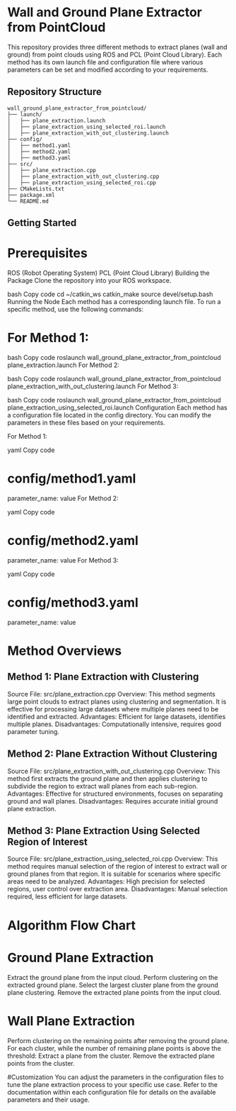 
# Wall and Ground Plane Extractor from PointCloud

This repository provides three different methods to extract planes (wall and ground) from point clouds using ROS and PCL (Point Cloud Library). Each method has its own launch file and configuration file where various parameters can be set and modified according to your requirements.

## Repository Structure

```plaintext
wall_ground_plane_extractor_from_pointcloud/
├── launch/
│   ├── plane_extraction.launch
│   ├── plane_extraction_using_selected_roi.launch
│   ├── plane_extraction_with_out_clustering.launch
├── config/
│   ├── method1.yaml
│   ├── method2.yaml
│   ├── method3.yaml
├── src/
│   ├── plane_extraction.cpp
│   ├── plane_extraction_with_out_clustering.cpp
│   ├── plane_extraction_using_selected_roi.cpp
├── CMakeLists.txt
├── package.xml
└── README.md
```

## Getting Started
# Prerequisites
ROS (Robot Operating System)
PCL (Point Cloud Library)
Building the Package
Clone the repository into your ROS workspace.

bash
Copy code
cd ~/catkin_ws
catkin_make
source devel/setup.bash
Running the Node
Each method has a corresponding launch file. To run a specific method, use the following commands:

# For Method 1:

bash
Copy code
roslaunch wall_ground_plane_extractor_from_pointcloud plane_extraction.launch
For Method 2:

bash
Copy code
roslaunch wall_ground_plane_extractor_from_pointcloud plane_extraction_with_out_clustering.launch
For Method 3:

bash
Copy code
roslaunch wall_ground_plane_extractor_from_pointcloud plane_extraction_using_selected_roi.launch
Configuration
Each method has a configuration file located in the config directory. You can modify the parameters in these files based on your requirements.

For Method 1:

yaml
Copy code
# config/method1.yaml
parameter_name: value
For Method 2:

yaml
Copy code
# config/method2.yaml
parameter_name: value
For Method 3:

yaml
Copy code
# config/method3.yaml
parameter_name: value
# Method Overviews
## Method 1: Plane Extraction with Clustering
Source File: src/plane_extraction.cpp
Overview: This method segments large point clouds to extract planes using clustering and segmentation. It is effective for processing large datasets where multiple planes need to be identified and extracted.
Advantages: Efficient for large datasets, identifies multiple planes.
Disadvantages: Computationally intensive, requires good parameter tuning.
## Method 2: Plane Extraction Without Clustering
Source File: src/plane_extraction_with_out_clustering.cpp
Overview: This method first extracts the ground plane and then applies clustering to subdivide the region to extract wall planes from each sub-region.
Advantages: Effective for structured environments, focuses on separating ground and wall planes.
Disadvantages: Requires accurate initial ground plane extraction.
## Method 3: Plane Extraction Using Selected Region of Interest
Source File: src/plane_extraction_using_selected_roi.cpp
Overview: This method requires manual selection of the region of interest to extract wall or ground planes from that region. It is suitable for scenarios where specific areas need to be analyzed.
Advantages: High precision for selected regions, user control over extraction area.
Disadvantages: Manual selection required, less efficient for large datasets.

# Algorithm Flow Chart
# Ground Plane Extraction
Extract the ground plane from the input cloud.
Perform clustering on the extracted ground plane.
Select the largest cluster plane from the ground plane clustering.
Remove the extracted plane points from the input cloud.
# Wall Plane Extraction
Perform clustering on the remaining points after removing the ground plane.
For each cluster, while the number of remaining plane points is above the threshold:
Extract a plane from the cluster.
Remove the extracted plane points from the cluster.

#Customization
You can adjust the parameters in the configuration files to tune the plane extraction process to your specific use case. Refer to the documentation within each configuration file for details on the available parameters and their usage.


